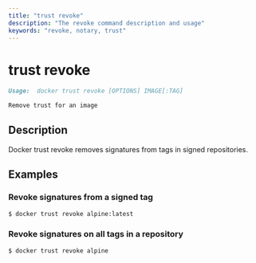 ```yaml
---
title: "trust revoke"
description: "The revoke command description and usage"
keywords: "revoke, notary, trust"
---
```


<!-- This file is maintained within the docker/cli Github
     repository at https://github.com/docker/cli/. Make all
     pull requests against that repo. If you see this file in
     another repository, consider it read-only there, as it will
     periodically be overwritten by the definitive file. Pull
     requests which include edits to this file in other repositories
     will be rejected.
-->

# trust revoke

```markdown
Usage:  docker trust revoke [OPTIONS] IMAGE[:TAG]

Remove trust for an image

```

## Description

Docker trust revoke removes signatures from tags in signed repositories.

## Examples

### Revoke signatures from a signed tag

```bash
$ docker trust revoke alpine:latest
```

### Revoke signatures on all tags in a repository

```bash
$ docker trust revoke alpine
```

